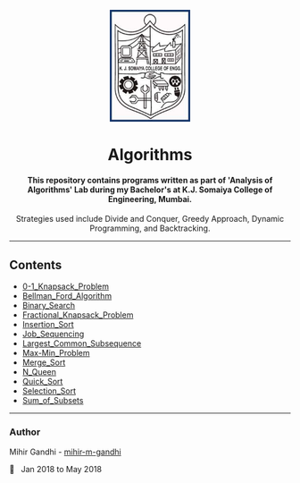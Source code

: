 <p align="center">
 <img height=200px src="./kjsce.jpg" alt="KJSCE">
</p>

<h1 align="center">Algorithms</h1>

<div align="center">
<h4> This repository contains programs written as part of 'Analysis of Algorithms' Lab during my Bachelor's at K.J. Somaiya College of Engineering, Mumbai.</h4>
 
<p> Strategies used include Divide and Conquer, Greedy Approach, Dynamic Programming, and Backtracking. <p>
 
</div>

------------------------------------------
## Contents

* [0-1_Knapsack_Problem](./0-1_Knapsack_Problem)
* [Bellman_Ford_Algorithm](./Bellman_Ford_Algorithm)
* [Binary_Search](./Binary_Search)
* [Fractional_Knapsack_Problem](./Fractional_Knapsack_Problem)
* [Insertion_Sort](./Insertion_Sort)
* [Job_Sequencing](./Job_Sequencing)
* [Largest_Common_Subsequence](./Largest_Common_Subsequence)
* [Max-Min_Problem](./Max-Min_Problem)
* [Merge_Sort](./Merge_Sort)
* [N_Queen](./N_Queen)
* [Quick_Sort](./Quick_Sort)
* [Selection_Sort](./Selection_Sort)
* [Sum_of_Subsets](./Sum_of_Subsets)

------------------------------------------
### Author
Mihir Gandhi - [mihir-m-gandhi](https://github.com/mihir-m-gandhi)

:date: &nbsp; Jan 2018 to May 2018


